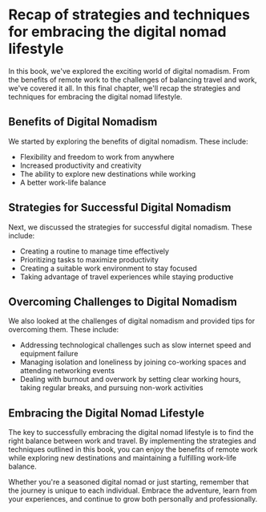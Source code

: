 Recap of strategies and techniques for embracing the digital nomad lifestyle
===================================================================================================

In this book, we've explored the exciting world of digital nomadism. From the benefits of remote work to the challenges of balancing travel and work, we've covered it all. In this final chapter, we'll recap the strategies and techniques for embracing the digital nomad lifestyle.

Benefits of Digital Nomadism
----------------------------

We started by exploring the benefits of digital nomadism. These include:

* Flexibility and freedom to work from anywhere
* Increased productivity and creativity
* The ability to explore new destinations while working
* A better work-life balance

Strategies for Successful Digital Nomadism
------------------------------------------

Next, we discussed the strategies for successful digital nomadism. These include:

* Creating a routine to manage time effectively
* Prioritizing tasks to maximize productivity
* Creating a suitable work environment to stay focused
* Taking advantage of travel experiences while staying productive

Overcoming Challenges to Digital Nomadism
-----------------------------------------

We also looked at the challenges of digital nomadism and provided tips for overcoming them. These include:

* Addressing technological challenges such as slow internet speed and equipment failure
* Managing isolation and loneliness by joining co-working spaces and attending networking events
* Dealing with burnout and overwork by setting clear working hours, taking regular breaks, and pursuing non-work activities

Embracing the Digital Nomad Lifestyle
-------------------------------------

The key to successfully embracing the digital nomad lifestyle is to find the right balance between work and travel. By implementing the strategies and techniques outlined in this book, you can enjoy the benefits of remote work while exploring new destinations and maintaining a fulfilling work-life balance.

Whether you're a seasoned digital nomad or just starting, remember that the journey is unique to each individual. Embrace the adventure, learn from your experiences, and continue to grow both personally and professionally.
